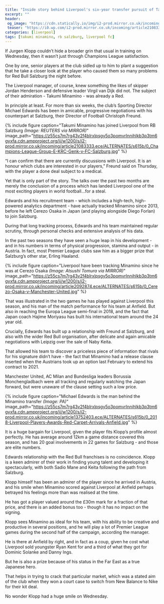 ```yaml
---
title: "Inside story behind Liverpool's six-year transfer pursuit of Takumi Minamino"
excerpt: ""
header:
 og_image: "https://cdn.statically.io/img/i2-prod.mirror.co.uk/incoming/article21083333.ece/ALTERNATES/s615/0_Champions-League-Group-E-KRC-Genk-v-FC-Salzburg.jpg"
 teaser: "https://i0.wp.com/i2-prod.mirror.co.uk/incoming/article21083333.ece/ALTERNATES/s615/0_Champions-League-Group-E-KRC-Genk-v-FC-Salzburg.jpg?resize="320,160"
categories: [liverpool]
tags: [takumi minamino, rb salzburg, liverpool fc]
---
```

If Jurgen Klopp couldn’t hide a broader grin that usual in training on Wednesday, then it wasn’t just through Champions League satisfaction.

One by one, senior players at the club sidled up to him to plant a suggestion that he take a closer look at the player who caused them so many problems for Red Bull Salzburg the night before.

The Liverpool manager, of course, knew something the likes of skipper Jordan Henderson and defensive leader Virgil van Dijk did not. The subject of their admiration - Takumi Minamino - was already a Red.

In principle at least. For more than six weeks, the club’s Sporting Director Michael Edwards has been in amicable, progressive negotiations with his counterpart at Salzburg, their Director of Football Christoph Freund.

{% include figure caption="Takumi Minamino has joined Liverpool from RB Salzburg _(Image: REUTERS via MIRROR)_" image_path="https://z55cs7m7rg43v2f4blrxlpsgy5o3pomvrlnnihlkb3p3tm6gyxfa.cdn.ampproject.org/ii/w1200/s/i2-prod.mirror.co.uk/incoming/article21083333.ece/ALTERNATES/s615b/0_Champions-League-Group-E-KRC-Genk-v-FC-Salzburg.jpg" %}

“I can confirm that there are currently discussions with Liverpool. It is an honour which clubs are interested in our players,” Freund said on Thursday, with the player a done deal subject to a medical.

Yet that is only part of the story. The talks over the past two months are merely the conclusion of a process which has landed Liverpool one of the most exciting players in world football…for a steal.

Edwards and his recruitment team - which includes a high-tech, high-powered analytics department - have actually tracked Minamino since 2013, before he left Cerezo Osaka in Japan (and playing alongside Diego Forlan) to join Salzburg.

During that long tracking process, Edwards and his team maintained regular scrutiny, through personal checks and extensive analysis of his data.

In the past two seasons they have seen a huge leap in his development - and in his numbers in terms of physical progression, stamina and output - in Austria. In fact, most Premier League clubs saw him as a bigger prize that Salzburg’s other star, Erling Haaland.

{% include figure caption="Liverpool have been tracking Minamino since he was at Cerezo Osaka _(Image: Atsushi Tomura via MIRROR)_" image_path="https://z55cs7m7rg43v2f4blrxlpsgy5o3pomvrlnnihlkb3p3tm6gyxfa.cdn.ampproject.org/ii/w1200/s/i2-prod.mirror.co.uk/incoming/article2092874.ece/ALTERNATES/s615b/0_Cerezo-Osaka-v-Manchester-United.jpg" %}

That was illustrated in the two games he has played against Liverpool this season, and his man of the match performance for his team at Anfield. But also in reaching the Europa League semi-final in 2018, and the fact that Japan coach Hajime Moriyasu has built his international team around the 24 year old.

Crucially, Edwards has built up a relationship with Freund at Salzburg, and also with the wider Red Bull organisation, after delicate and again amicable negotiations with Leipzig over the sale of Naby Keita.

That allowed his team to discover a priceless piece of information that rivals for his signature didn’t have - the fact that Minamino had a release clause inserted when the Austrians took up an option last February to extend his contract to 2021.

Manchester United, AC Milan and Bundesliga leaders Borussia Monchengladbach were all tracking and regularly watching the Japan forward, but were unaware of the clause setting such a low price.

{% include figure caption="Michael Edwards is the man behind the Minamino transfer _(Image: PA)_" image_path="https://z55cs7m7rg43v2f4blrxlpsgy5o3pomvrlnnihlkb3p3tm6gyxfa.cdn.ampproject.org/ii/w1200/s/i2-prod.mirror.co.uk/incoming/article13752403.ece/ALTERNATES/s615b/0_2018-Liverpool-Players-Awards-Red-Carpet-Arrivals-Anfield.jpg" %}

It is a huge bargain for Liverpool, given the player fits Klopp’s profile almost perfectly. He has average around 12km a game distance covered this season, and has 20 goal involvements in 22 games for Salzburg - and those are elite numbers.

Edwards relationship with the Red Bull franchises is no coincidence. Klopp is a keen admirer of their work in finding young talent and developing it spectacularly, with both Sadio Mane and Keita following the path from Salzburg.

Klopp himself has been an admirer of the player since he arrived in Austria, and his smile when Minamino scored against Liverpool at Anfield perhaps betrayed his feelings more than was realised at the time.

He has got a player valued around the £30m mark for a fraction of that price, and there is an added bonus too - though it has no impact on the signing.

Klopp sees Minamino as ideal for his team, with his ability to be creative and productive in several positions, and he will play a lot of Premier League games during the second half of the campaign, according the manager.

He is there at Anfield by right, and in fact as a coup, given he cost what Liverpool sold youngster Ryan Kent for and a third of what they got for Dominic Solanke and Danny Ings.

But he is also a prize because of his status in the Far East as a true Japanese hero.

That helps in trying to crack that particular market, which was a stated aim of the club when they won a court case to switch from New Balance to Nike for their kit deal.

No wonder Klopp had a huge smile on Wednesday.
